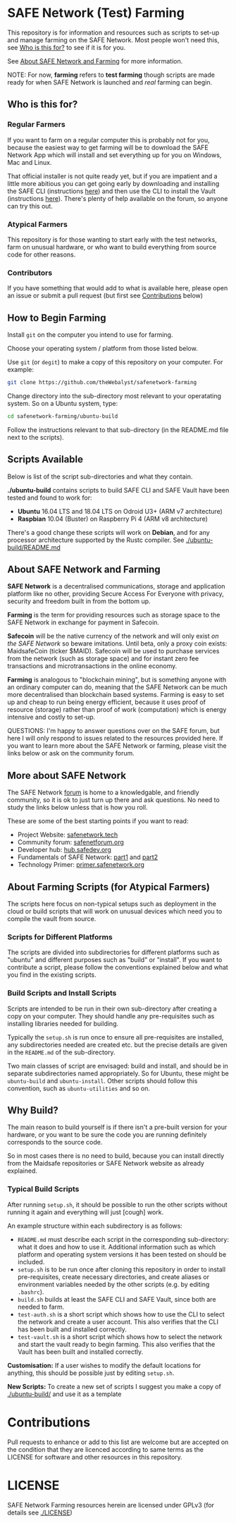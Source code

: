# SAFE Network (Test) Farming

This repository is for information and resources such as scripts to set-up and manage farming on the SAFE Network. Most people won't need this, see [Who is this for?](#who-is-this-for) to see if it is for you.

See [About SAFE Network and Farming](#about-safe-network-and-farming) for more information.

NOTE: For now, **farming** refers to **test farming** though scripts are made ready for when SAFE Network is launched and *real* farming can begin.

## Who is this for?

### Regular Farmers
If you want to farm on a regular computer this is probably not for you, because the easiest way to get farming will be to download the SAFE Network App which will install and set everything up for you on Windows, Mac and Linux.

That official installer is not quite ready yet, but if you are impatient and a little more abitious you can get going early by downloading and installing the SAFE CLI (instructions [here](https://github.com/maidsafe/safe-api/tree/master/safe-cli#download)) and then use the CLI to install the Vault (instructions [here](https://github.com/maidsafe/safe-api/tree/master/safe-cli#vault-install)). There's plenty of help available on the forum, so anyone can try this out.

### Atypical Farmers
This repository is for those wanting to start early with the test networks, farm on unusual hardware, or who want to build everything from source code for other reasons.

### Contributors
If you have something that would add to what is available here, please open an issue or submit a pull request (but first see [Contributions](#contributions) below)

## How to Begin Farming
Install `git` on the computer you intend to use for farming.

Choose your operating system / platform from those listed below.

Use `git` (or `degit`) to make a copy of this repository on your computer. For example:
```bash
git clone https://github.com/theWebalyst/safenetwork-farming
```
Change directory into the sub-directory most relevant to your operatating system. So on a Ubuntu system, type:

```bash
cd safenetwork-farming/ubuntu-build
```

Follow the instructions relevant to that sub-directory (in the README.md file next to the scripts).

## Scripts Available

Below is list of the script sub-directories and what they contain.

**./ubuntu-build** contains scripts to build SAFE CLI and SAFE Vault have been tested and found to work for:
  
  - **Ubuntu** 16.04 LTS and 18.04 LTS on Odroid U3+ (ARM v7 architecture)
  - **Raspbian** 10.04 (Buster) on Raspberry Pi 4 (ARM v8 architecture) 
  
  There's a good change these scripts will work on **Debian**, and for any processor architecture supported by the Rustc compiler. See [./ubuntu-build/README.md](./ubuntu-build/README.md)

## About SAFE Network and Farming
**SAFE Network** is a decentralised communications, storage and application platform like no other, providing Secure Access For Everyone with privacy, security and freedom built in from the bottom up.

**Farming** is the term for providing resources such as storage space to the SAFE Network in exchange for payment in Safecoin. 

**Safecoin** will be the native currency of the network and will only exist *on the SAFE Network* so beware imitations. Until beta, only a proxy coin exists: MaidsafeCoin (ticker $MAID). Safecoin will be used to purchase services from the network (such as storage space) and for instant zero fee transactions and microtransactions in the online economy.

**Farming** is analogous to "blockchain mining", but is something anyone with an ordinary computer can do, meaning that the SAFE Network can be much more decentralised than blockchain based systems. Farming is easy to set up and cheap to run being energy efficient, because it uses proof of resource (storage) rather than proof of work (computation) which is energy intensive and costly to set-up.

QUESTIONS: I'm happy to answer questions over on the SAFE forum, but here I will only respond to issues related to the resources provided here. If you want to learn more about the SAFE Network or farming, please visit the links below or ask on the community forum.

## More about SAFE Network
The SAFE Network [forum](https://safenetforum.org) is home to a knowledgable, and friendly community, so it is ok to just turn up there and ask questions. No need to study the links below unless that is how you roll.

These are some of the best starting points if you want to read:

- Project Website: [safenetwork.tech](https://safenetwork.tech)
- Community forum: [safenetforum.org](https://safenetforum.org)
- Developer hub: [hub.safedev.org](https://hub.safedev.org/)
- Fundamentals of SAFE Network: [part1](https://safenetforum.org/t/founding-fundamentals-part-1/28615?u=happybeing) and [part2](https://safenetforum.org/t/founding-fundamentals-part-2/28614?u=happybeing)
- Technology Primer: [primer.safenetwork.org](https://primer.safenetwork.org)

## About Farming Scripts (for Atypical Farmers)

The scripts here focus on non-typical setups such as deployment in the cloud or build scripts that will work on unusual devices which need you to compile the vault from source.

### Scripts for Different Platforms
The scripts are divided into subdirectories for different platforms such as "ubuntu" and different purposes such as "build" or "install". If you want to contribute a script, please follow the conventions explained below and what you find in the existing scripts.

### Build Scripts and Install Scripts

Scripts are intended to be run in their own sub-directory after creating a copy on your computer. They should handle any pre-requisites such as installing libraries needed for building.

Typically the `setup.sh` is run once to ensure all pre-requisites are installed, any subdirectories needed are created etc. but the precise details are given in the `README.md` of the sub-directory.

Two main classes of script are envisaged: build and install, and should be in separate subdirectories named appropriately. So for Ubuntu, these might be `ubuntu-build` and `ubuntu-install`. Other scripts should follow this convention, such as `ubuntu-utilities` and so on.

## Why Build?
The main reason to build yourself is if there isn't a pre-built version for your hardware, or you want to be sure the code you are running definitely corresponds to the source code.

So in most cases there is no need to build, because you can install directly from the Maidsafe repositories or SAFE Network website as already explained.


### Typical Build Scripts
After running `setup.sh`, it should be possible to run the other scripts without running it again and everything will just [cough] work.

An example structure within each subdirectory is as follows:
- `README.md` must describe each script in the corresponding sub-directory: what it does and how to use it. Additional information such as which platform and operating system versions it has been tested on should be included.
- `setup.sh` is to be run once after cloning this repository in order to install pre-requisites, create necessary directories, and create aliases or environment variables needed by the other scripts (e.g. by editing `.bashrc`).
- `build.sh` builds at least the SAFE CLI and SAFE Vault, since both are needed to farm.
- `test-auth.sh` is a short script which shows how to use the CLI to select the network and create a user account. This also verifies that the CLI has been built and installed correctly.
- `test-vault.sh` is a short script which shows how to select the network and start the vault ready to begin farming. This also verifies that the Vault has been built and installed correctly.

**Customisation:** If a user wishes to modify the default locations for anything, this should be possible just by editing `setup.sh`.

**New Scripts:** To create a new set of scripts I suggest you make a copy of [./ubuntu-build/](./ubuntu-build) and use it as a template


# Contributions

Pull requests to enhance or add to this list are welcome but are accepted on the condition that they are licenced according to same terms as the LICENSE for software and other resources in this repository.

# LICENSE

SAFE Network Farming resources herein are licensed under GPLv3 (for details see [./LICENSE](./LICENSE))
